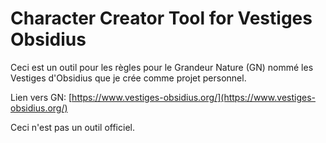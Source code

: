 # Character Creator Tool for Vestiges Obsidius

Ceci est un outil pour les règles pour le Grandeur Nature (GN) nommé les Vestiges d'Obsidius que je crée comme projet personnel.

Lien vers GN: [https://www.vestiges-obsidius.org/](https://www.vestiges-obsidius.org/)

Ceci n'est pas un outil officiel.
